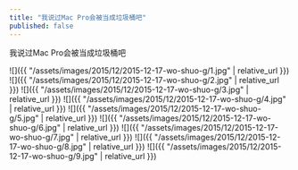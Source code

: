 ```yaml
---
title: "我说过Mac Pro会被当成垃圾桶吧"
published: false
---
```

我说过Mac Pro会被当成垃圾桶吧



![]({{ "/assets/images/2015/12/2015-12-17-wo-shuo-g/1.jpg" | relative_url }})
![]({{ "/assets/images/2015/12/2015-12-17-wo-shuo-g/2.jpg" | relative_url }})
![]({{ "/assets/images/2015/12/2015-12-17-wo-shuo-g/3.jpg" | relative_url }})
![]({{ "/assets/images/2015/12/2015-12-17-wo-shuo-g/4.jpg" | relative_url }})
![]({{ "/assets/images/2015/12/2015-12-17-wo-shuo-g/5.jpg" | relative_url }})
![]({{ "/assets/images/2015/12/2015-12-17-wo-shuo-g/6.jpg" | relative_url }})
![]({{ "/assets/images/2015/12/2015-12-17-wo-shuo-g/7.jpg" | relative_url }})
![]({{ "/assets/images/2015/12/2015-12-17-wo-shuo-g/8.jpg" | relative_url }})
![]({{ "/assets/images/2015/12/2015-12-17-wo-shuo-g/9.jpg" | relative_url }})
